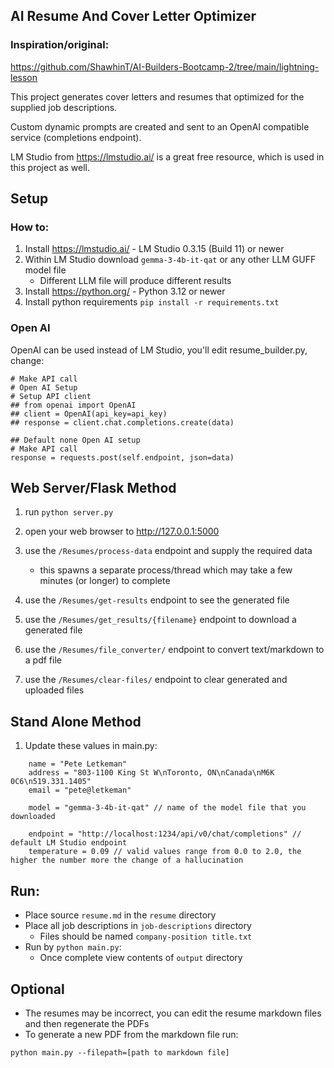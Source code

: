 ## AI Resume And Cover Letter Optimizer

### Inspiration/original: 
https://github.com/ShawhinT/AI-Builders-Bootcamp-2/tree/main/lightning-lesson

This project generates cover letters and resumes that optimized for the supplied job descriptions.

Custom dynamic prompts are created and sent to an OpenAI compatible service (completions endpoint).

LM Studio from https://lmstudio.ai/ is a great free resource, which is used in this project as well.

## Setup
### How to:
1. Install https://lmstudio.ai/ - LM Studio 0.3.15 (Build 11) or newer
2. Within LM Studio download `gemma-3-4b-it-qat` or any other LLM GUFF model file
   - Different LLM file will produce different results
3. Install https://python.org/ - Python 3.12 or newer
4. Install python requirements `pip install -r requirements.txt`

### Open AI
OpenAI can be used instead of LM Studio, you'll edit resume_builder.py, change: 
```
# Make API call
# Open AI Setup
# Setup API client
## from openai import OpenAI
## client = OpenAI(api_key=api_key)
## response = client.chat.completions.create(data)

## Default none Open AI setup
# Make API call
response = requests.post(self.endpoint, json=data)

```

## Web Server/Flask Method
1. run `python server.py`
2. open your web browser to http://127.0.0.1:5000
3. use the `/Resumes/process-data` endpoint and supply the required data

   - this spawns a separate process/thread which may take a few minutes (or longer) to complete
4. use the `/Resumes/get-results` endpoint to see the generated file
5. use the `/Resumes/get_results/{filename}` endpoint to download a generated file
6. use the `/Resumes/file_converter/` endpoint to convert text/markdown to a pdf file
7. use the `/Resumes/clear-files/` endpoint to clear generated and uploaded files


## Stand Alone Method
1. Update these values in main.py: 
```
    name = "Pete Letkeman"
    address = "803-1100 King St W\nToronto, ON\nCanada\nM6K 0C6\n519.331.1405"
    email = "pete@letkeman"

    model = "gemma-3-4b-it-qat" // name of the model file that you downloaded

    endpoint = "http://localhost:1234/api/v0/chat/completions" // default LM Studio endpoint
    temperature = 0.09 // valid values range from 0.0 to 2.0, the higher the number more the change of a hallucination 
```

## Run:
- Place source `resume.md` in the `resume` directory
- Place all job descriptions in `job-descriptions` directory
  - Files should be named `company-position title.txt`
- Run by `python main.py`:
  - Once complete view contents of `output` directory
## Optional
   - The resumes may be incorrect, you can edit the resume markdown files and then regenerate the PDFs
   - To generate a new PDF from the markdown file run:
  
    python main.py --filepath=[path to markdown file]
